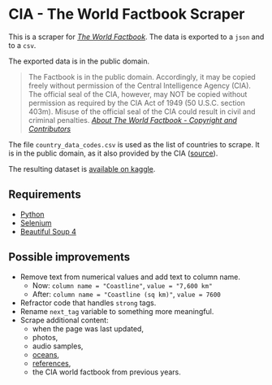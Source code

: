 # CIA - The World Factbook Scraper
This is a scraper for [*The World Factbook*](https://www.cia.gov/the-world-factbook/).
The data is exported to a `json` and to a `csv`.

The exported data is in the public domain.
> The Factbook is in the public domain. Accordingly, it may be copied freely without permission of the Central Intelligence Agency (CIA). The official seal of the CIA, however, may NOT be copied without permission as required by the CIA Act of 1949 (50 U.S.C. section 403m). Misuse of the official seal of the CIA could result in civil and criminal penalties.
*[About The World Factbook - Copyright and Contributors](https://www.cia.gov/the-world-factbook/about/copyright-and-contributors/)*

The file `country_data_codes.csv` is used as the list of countries to scrape.
It is in the public domain, as it also provided by the CIA ([source](https://www.cia.gov/the-world-factbook/references/country-data-codes/)).

The resulting dataset is [available on kaggle](https://www.kaggle.com/datasets/lucafrance/the-world-factbook-by-cia).

## Requirements
- [Python](https://www.python.org/)
- [Selenium](https://www.selenium.dev/)
- [Beautiful Soup 4](https://www.crummy.com/software/BeautifulSoup/)

## Possible improvements
- Remove text from numerical values and add text to column name.
    - Now: `column name = "Coastline"`, `value = "7,600 km"`
    - After: `column name = "Coastline (sq km)"`, `value = 7600`
- Refractor code that handles `strong` tags.
- Rename `next_tag` variable to something more meaningful.
- Scrape additional content:
    - when the page was last updated,
    - photos,
    - audio samples,
    - [oceans](https://www.cia.gov/the-world-factbook/oceans/atlantic-ocean/),
    - [references](https://www.cia.gov/the-world-factbook/references/),
    - the CIA world factbook from previous years.
